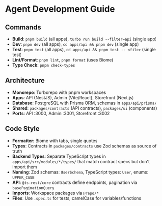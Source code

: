 # Agent Development Guide

## Commands
- **Build**: `pnpm build` (all apps), `turbo run build --filter=api` (single app)
- **Dev**: `pnpm dev` (all apps), `cd apps/api && pnpm dev` (single app)
- **Test**: `pnpm test` (all apps), `cd apps/api && pnpm test -- <file>` (single test)
- **Lint/Format**: `pnpm lint`, `pnpm format` (uses Biome)
- **Type Check**: `pnpm check-types`

## Architecture
- **Monorepo**: Turborepo with pnpm workspaces
- **Apps**: API (NestJS), Admin (Vite/React), Storefront (Next.js)  
- **Database**: PostgreSQL with Prisma ORM, schemas in `apps/api/prisma/`
- **Shared**: `packages/contracts` (API contracts), `packages/ui` (components)
- **Ports**: API :3000, Admin :3001, Storefront :3002

## Code Style
- **Formatter**: Biome with tabs, single quotes
- **Types**: Contracts in `packages/contracts` use Zod schemas as source of truth
- **Backend Types**: Separate TypeScript types in `apps/api/src/modules/*/types/` that match contract specs but don't import them
- **Naming**: Zod schemas: `UserSchema`, TypeScript types: `User`, enums: `UPPER_CASE`
- **API**: `@ts-rest/core` contracts define endpoints, pagination via `basePaginationQuery`
- **Imports**: Workspace packages via `@repo/*`
- **Files**: Use `.spec.ts` for tests, camelCase for variables/functions
